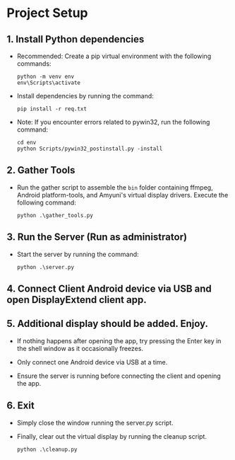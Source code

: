 # Project Setup

## 1. Install Python dependencies

- Recommended: Create a pip virtual environment with the following commands:
    ```
    python -m venv env
    env\Scripts\activate
    ```

- Install dependencies by running the command:
    ```
    pip install -r req.txt
    ```

- Note: If you encounter errors related to pywin32, run the following command:
    ```
    cd env
    python Scripts/pywin32_postinstall.py -install
    ```

## 2. Gather Tools

- Run the gather script to assemble the `bin` folder containing ffmpeg, Android platform-tools, and Amyuni's virtual display drivers. Execute the following command:
    ```
    python .\gather_tools.py
    ```

## 3. Run the Server (Run as administrator)

- Start the server by running the command:
    ```
    python .\server.py
    ```

## 4. Connect Client Android device via USB and open DisplayExtend client app.

## 5. Additional display should be added. Enjoy.

- If nothing happens after opening the app, try pressing the Enter key in the shell window as it occasionally freezes.

- Only connect one Android device via USB at a time.

- Ensure the server is running before connecting the client and opening the app.

## 6. Exit

- Simply close the window running the server.py script.

- Finally, clear out the virtual display by running the cleanup script.
    ```
    python .\cleanup.py
    ```
